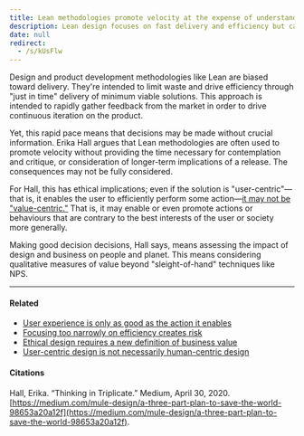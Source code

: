 ```yaml
---
title: Lean methodologies promote velocity at the expense of understanding
description: Lean design focuses on fast delivery and efficiency but can overlook ethical impacts and long-term value, urging designers to consider user and societal well-being beyond quick market feedback.
date: null
redirect:
  - /s/kUsFlw
---
```


Design and product development methodologies like Lean are biased toward delivery. They're intended to limit waste and drive efficiency through "just in time" delivery of minimum viable solutions. This approach is intended to rapidly gather feedback from the market in order to drive continuous iteration on the product.

Yet, this rapid pace means that decisions may be made without crucial information. Erika Hall argues that Lean methodologies are often used to promote velocity without providing the time necessary for contemplation and critique, or consideration of longer-term implications of a release. The consequences may not be fully considered.

For Hall, this has ethical implications; even if the solution is "user-centric"—that is, it enables the user to efficiently perform some action—[it may not be "value-centric."](https://publish.obsidian.md/mobydiction/User-centric+design+is+not+necessarily+human-centric+design) That is, it may enable or even promote actions or behaviours that are contrary to the best interests of the user or society more generally.

Making good decision decisions, Hall says, means assessing the impact of design and business on people and planet. This means considering qualitative measures of value beyond "sleight-of-hand" techniques like NPS.

---

#### Related

- [User experience is only as good as the action it enables](https://publish.obsidian.md/mobydiction/notes/User+experience+is+only+as+good+as+the+action+it+enables)
- [Focusing too narrowly on efficiency creates risk](https://publish.obsidian.md/mobydiction/notes/Focusing+too+narrowly+on+efficiency+creates+risk)
- [Ethical design requires a new definition of business value](https://publish.obsidian.md/mobydiction/notes/Ethical+design+requires+a+new+definition+of+business+value)
- [User-centric design is not necessarily human-centric design](https://publish.obsidian.md/mobydiction/User-centric+design+is+not+necessarily+human-centric+design)

#### Citations

Hall, Erika. “Thinking in Triplicate.” Medium, April 30, 2020. [https://medium.com/mule-design/a-three-part-plan-to-save-the-world-98653a20a12f](https://medium.com/mule-design/a-three-part-plan-to-save-the-world-98653a20a12f).
